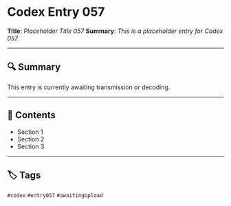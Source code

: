 # Codex Entry 057

**Title**: *Placeholder Title 057*
**Summary**: _This is a placeholder entry for Codex 057._

---

## 🔍 Summary

This entry is currently awaiting transmission or decoding.

---

## 🧠 Contents

- Section 1
- Section 2
- Section 3

---

## 🏷️ Tags

`#codex` `#entry057` `#awaitingUpload`
